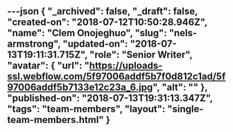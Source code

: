 ---json
{
  "_archived": false,
  "_draft": false,
  "created-on": "2018-07-12T10:50:28.946Z",
  "name": "Clem Onojeghuo",
  "slug": "nels-armstrong",
  "updated-on": "2018-07-13T19:11:31.715Z",
  "role": "Senior Writer",
  "avatar": {
    "url": "https://uploads-ssl.webflow.com/5f97006addf5b7f0d812c1ad/5f97006addf5b7133e12c23a_6.jpg",
    "alt": ""
  },
  "published-on": "2018-07-13T19:31:13.347Z",
  "tags": "team-members",
  "layout": "single-team-members.html"
}
---


